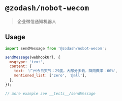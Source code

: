 # `@zodash/nobot-wecom`

> 企业微信通知机器人

## Usage

```js
import sendMessage from '@zodash/nobot-wecom';

sendMessage(webhookUrl, {
  msgtype: 'text',
  content: {
    text: '广州今日天气：29度，大部分多云，降雨概率：60%',
    mentioned_list: ['zero', '@all'],
  },
});

// more example see __tests__/sendMessage
```
